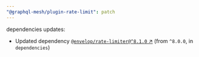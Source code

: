 ```yaml
---
"@graphql-mesh/plugin-rate-limit": patch
---
```

dependencies updates:
  - Updated dependency [`@envelop/rate-limiter@^8.1.0` ↗︎](https://www.npmjs.com/package/@envelop/rate-limiter/v/8.1.0) (from `^8.0.0`, in `dependencies`)
